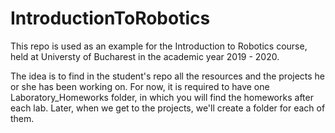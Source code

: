 # IntroductionToRobotics
This repo is used as an example for the Introduction to Robotics course, held at Universty of Bucharest in the academic year 2019 - 2020.

The idea is to find in the student's repo all the resources and the projects he or she has been working on. For now, it is required to have one Laboratory_Homeworks folder, in which you will find the homeworks after each lab. Later, when we get to the projects, we'll create a folder for each of them.

